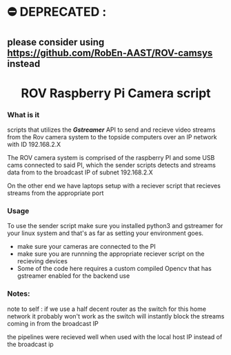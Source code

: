 # ⛔️ DEPRECATED :
## please consider using https://github.com/RobEn-AAST/ROV-camsys instead
<h1 align="center">ROV Raspberry Pi Camera script</h1> 

### What is it
scripts that utilizes the ***Gstreamer*** API to send and recieve video streams from the Rov camera system to the topside computers over an IP network with ID 192.168.2.X

The ROV camera system is comprised of the raspberry PI and some USB cams connected to said PI, which the sender scripts detects and streams data from to the broadcast IP of subnet 192.168.2.X

On the other end we have laptops setup with a reciever script that recieves streams from the appropriate port

### Usage
To use the sender script make sure you installed python3 and gstreamer for your linux system and that's as far as setting your environment goes.

 - make sure your cameras are connected to the PI
 - make sure you are runnning the appropriate reciever script on the recieving devices
 - Some of the code here requires a custom compiled Opencv that has gstreamer enabled for the backend use

 ### Notes:

 note to self : if we use a half decent router as the switch for this home network it probably won't work as the switch will instantly block the streams coming in from the broadcast IP

 the pipelines were recieved well when used with the local host IP instead of the broadcast ip

